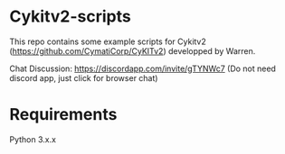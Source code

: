 # Cykitv2-scripts

This repo contains some example scripts for Cykitv2 (https://github.com/CymatiCorp/CyKITv2) developped by Warren. 

Chat Discussion: https://discordapp.com/invite/gTYNWc7 
(Do not need discord app, just click for browser chat)

# Requirements
Python 3.x.x